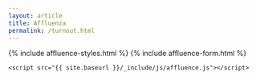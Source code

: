 ```yaml
---
layout: article
title: Affluenza
permalink: /turnout.html
---
```


<html lang="en">
<head>
    <meta charset="UTF-8">
    <meta name="viewport" content="width=device-width, initial-scale=1.0">
    <title>Affluenza</title>
    {% include affluence-styles.html %}
</head>
<body>
    {% include affluence-form.html %}

    <script src="{{ site.baseurl }}/_include/js/affluence.js"></script>
</body>
</html>
